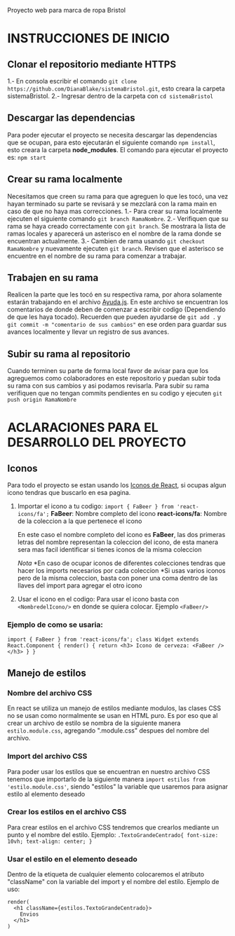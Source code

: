 Proyecto web para marca de ropa Bristol
# INSTRUCCIONES DE INICIO

## Clonar el repositorio mediante HTTPS
1.- En consola escribir el comando `git clone https://github.com/DianaBlake/sistemaBristol.git`, esto creara la carpeta sistemaBristol.
2.- Ingresar dentro de la carpeta con `cd sistemaBristol`

## Descargar las dependencias
Para poder ejecutar el proyecto se necesita descargar las dependencias que se ocupan, para esto ejecutarán el siguiente comando `npm install`, esto creara la carpeta **node_modules**. 
El comando para ejecutar el proyecto es: `npm start`

## Crear su rama localmente
Necesitamos que creen su rama para que agreguen lo que les tocó, una vez hayan terminado su parte se revisará y se mezclará con la rama main en caso de que no haya mas correcciones.
1.- Para crear su rama localmente ejecuten el siguiente comando `git branch RamaNombre`.
2.- Verifiquen que su rama se haya creado correctamente con `git branch`. Se mostrara la lista de ramas locales y aparecerá un asterisco en el nombre de la rama donde se encuentran actualmente.
3.- Cambien de rama usando `git checkout RamaNombre` y nuevamente ejecuten `git branch`. Revisen que el asterisco se encuentre en el nombre de su rama para comenzar a trabajar.

## Trabajen en su rama
Realicen la parte que les tocó en su respectiva rama, por ahora solamente estarán trabajando en el archivo [Ayuda.js](src/pages/Ayuda.js). En este archivo se encuentran los comentarios de donde deben de comenzar a escribir codigo (Dependiendo de que les haya tocado).
Recuerden que pueden ayudarse de `git add .` y `git commit -m "comentario de sus cambios"` en ese orden para guardar sus avances localmente y llevar un registro de sus avances.

## Subir su rama al repositorio
Cuando terminen su parte de forma local favor de avisar para que los agreguemos como colaboradores en este repositorio y puedan subir toda su rama con sus cambios y asi podamos revisarla.
Para subir su rama verifiquen que no tengan commits pendientes en su codigo y ejecuten `git push origin RamaNombre`


# ACLARACIONES PARA EL DESARROLLO DEL PROYECTO

## Iconos
Para todo el proyecto se estan usando los [Iconos de React](https://react-icons.github.io/react-icons), si ocupas algun icono tendras que buscarlo en esa pagina.

1. Importar el icono a tu codigo:
   `import { FaBeer } from 'react-icons/fa';`
   **FaBeer**: Nombre completo del icono
   **react-icons/fa**: Nombre de la coleccion a la que pertenece el icono
   
   En este caso el nombre completo del icono es **FaBeer**, las dos primeras letras del nombre representan la coleccion del icono, de esta manera sera mas facil identificar si tienes iconos de la misma coleccion
   
   *Nota*
   *En caso de ocupar iconos de diferentes colecciones tendras que hacer los imports necesarios por cada coleccion
   *Si usas varios iconos pero de la misma coleccion, basta con poner una coma dentro de las llaves del import para agregar el otro icono

2. Usar el icono en el codigo:
   Para usar el icono basta con `<NombredelIcono/>` en donde se quiera colocar. Ejemplo `<FaBeer/>`

### Ejemplo de como se usaria:
`import { FaBeer } from 'react-icons/fa';
class Widget extends React.Component {
  render() {
    return <h3> Icono de cerveza: <FaBeer /></h3>
  }
}`



## Manejo de estilos
### Nombre del archivo CSS
En react se utiliza un manejo de estilos mediante modulos, las clases CSS no se usan como normalmente se usan en HTML puro. Es por eso que al crear un archivo de estilo se nombra de la siguiente manera `estilo.module.css`, agregando ".module.css" despues del nombre del archivo.
### Import del archivo CSS
Para poder usar los estilos que se encuentran en nuestro archivo CSS tenemos que importarlo de la siguiente manera `import estilos from 'estilo.module.css'`, siendo "estilos" la variable que usaremos para asignar estilo al elemento deseado
### Crear los estilos en el archivo CSS
Para crear estilos en el archivo CSS tendremos que crearlos mediante un punto y el nombre del estilo. Ejemplo:
`.TextoGrandeCentrado{
  font-size: 10vh;
  text-align: center;
}`
### Usar el estilo en el elemento deseado
Dentro de la etiqueta de cualquier elemento colocaremos el atributo "className"  con la variable del import y el nombre del estilo. Ejemplo de uso:
```
render(
  <h1 className={estilos.TextoGrandeCentrado}>
    Envios
  </h1>
)
```
   


